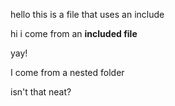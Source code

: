 hello this is a file that uses an include

hi i come from an **included file**

yay!

I come from a nested folder

isn't that neat?
